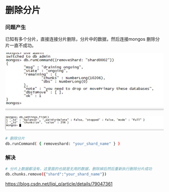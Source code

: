 # 删除分片



### 问题产生

已知有多个分片，直接连接分片删除，分片中的数据，然后连接mongos 删除分片一直不成功。



![1](images/1.jpg)

![](images/2.jpg)



```bash
# 删除分片
db.runCommand( { removeshard: "your_shard_name" } ) 
```



### 解决

```bash
# 分片上数据都没有，这里面的也就是无用的数据，删除掉后然后重新执行删除分片成功
db.chunks.remove({"shard":"your_shard_name"}) 
```





https://blog.csdn.net/liqi_q/article/details/79047361

